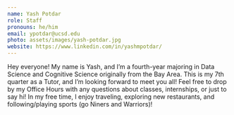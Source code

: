 ```yaml
---
name: Yash Potdar
role: Staff
pronouns: he/him
email: ypotdar@ucsd.edu
photo: assets/images/yash-potdar.jpg
website: https://www.linkedin.com/in/yashmpotdar/
---
```

Hey everyone! My name is Yash, and I’m a fourth-year majoring in Data Science and Cognitive Science originally from the Bay Area. This is my 7th quarter as a Tutor, and I’m looking forward to meet you all! Feel free to drop by my Office Hours with any questions about classes, internships, or just to say hi! In my free time, I enjoy traveling, exploring new restaurants, and following/playing sports (go Niners and Warriors)!